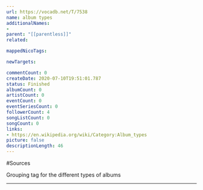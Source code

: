 ```yaml
---
url: https://vocadb.net/T/7538
name: album types
additionalNames: 
- 
parent: "[[parentless]]"
related:

mappedNicoTags:

newTargets:

commentCount: 0
createDate: 2020-07-10T19:51:01.787
status: Finished
albumCount: 0
artistCount: 0
eventCount: 0
eventSeriesCount: 0
followerCount: 4
songListCount: 0
songCount: 0
links: 
- https://en.wikipedia.org/wiki/Category:Album_types
picture: false
descriptionLength: 46
---
```


#Sources

Grouping tag for the different types of albums

---

